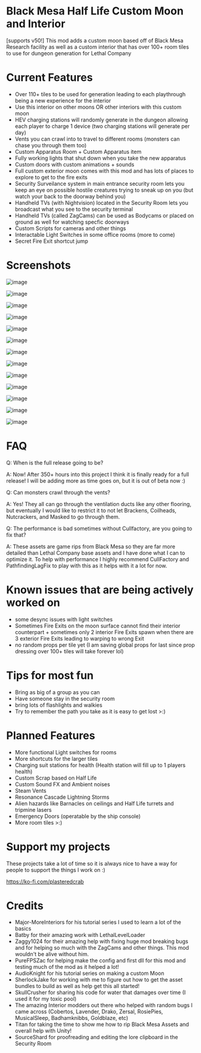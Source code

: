 # Black Mesa Half Life Custom Moon and Interior
[supports v50!] This mod adds a custom moon based off of Black Mesa Research facility as well as a custom interior that has over 100+ room tiles to use for dungeon generation for Lethal Company

# Current Features
- Over 110+ tiles to be used for generation leading to each playthrough being a new experience for the interior
- Use this interior on other moons OR other interiors with this custom moon
- HEV charging stations will randomly generate in the dungeon allowing each player to charge 1 device (two charging stations will generate per day)
- Vents you can crawl into to travel to different rooms (monsters can chase you through them too)
- Custom Apparatus Room + Custom Apparatus item
- Fully working lights that shut down when you take the new apparatus
- Custom doors with custom animations + sounds
- Full custom exterior moon comes with this mod and has lots of places to explore to get to the fire exits
- Security Surveilance system in main entrance security room lets you keep an eye on possible hostile creatures trying to sneak up on you (but watch your back to the doorway behind you)
- Handheld TVs (with Nightvision) located in the Security Room lets you broadcast what you see to the security terminal
- Handheld TVs (called ZagCams) can be used as Bodycams or placed on ground as well for watching specfic doorways
- Custom Scripts for cameras and other things
- Interactable Light Switches in some office rooms (more to come)
- Secret Fire Exit shortcut jump

# Screenshots
![image](https://github.com/PlasteredCrab/BlackMesaLethalCompany/assets/49732785/1af956e4-228c-45d9-a7c8-efbd4a1d7274)

![image](https://github.com/PlasteredCrab/BlackMesaLethalCompany/assets/49732785/93fc6b79-3927-4c09-8a33-69691fdd2133)

![image](https://github.com/PlasteredCrab/BlackMesaLethalCompany/assets/49732785/da5932d2-54c2-40da-863f-b7d4206adeda)

![image](https://github.com/PlasteredCrab/BlackMesaLethalCompany/assets/49732785/10887f6f-41a3-4d15-bf86-e40978300a65)

![image](https://github.com/PlasteredCrab/BlackMesaLethalCompany/assets/49732785/4ff24fa6-343b-4f04-91e7-0eca30b5721b)

![image](https://github.com/PlasteredCrab/BlackMesaLethalCompany/assets/49732785/e3f2c072-c9cb-40de-a7ba-71f45b4a8d62)

![image](https://github.com/PlasteredCrab/BlackMesaLethalCompany/assets/49732785/f7eb941b-7a9c-45de-9198-ddb2d3bd42ed)

![image](https://github.com/PlasteredCrab/BlackMesaLethalCompany/assets/49732785/b7686103-cfe5-49f3-ba9a-847a56f5369d)

![image](https://github.com/PlasteredCrab/BlackMesaLethalCompany/assets/49732785/c918f435-bde7-4d01-a0a7-a8d098ecbd9b)

![image](https://github.com/PlasteredCrab/BlackMesaLethalCompany/assets/49732785/996d7b4e-fcad-4c1d-8f06-528b377142bb)

![image](https://github.com/PlasteredCrab/BlackMesaLethalCompany/assets/49732785/a05d13ff-7c30-4995-a68d-1812d1050c98)

![image](https://github.com/PlasteredCrab/BlackMesaLethalCompany/assets/49732785/9ce10450-5acc-49b7-84a3-8556226e6032)

![image](https://github.com/PlasteredCrab/BlackMesaLethalCompany/assets/49732785/8ee8a817-54f9-4eb7-ad55-eec96136ed85)



# FAQ
Q: When is the full release going to be?

A: Now! After 350+ hours into this project I think it is finally ready for a full release! I will be adding more as time goes on, but it is out of beta now :)

Q: Can monsters crawl through the vents?

A: Yes! They all can go through the ventilation ducts like any other flooring, but eventually I would like to restrict it to not let Brackens, Coilheads, Nutcrackers, and Masked to go through them.

Q: The performance is bad sometimes without Cullfactory, are you going to fix that?

A: These assets are game rips from Black Mesa so they are far more detailed than Lethal Company base assets and I have done what I can to optimize it. To help with performance I highly recommend CullFactory and PathfindingLagFix to play with this as it helps with it a lot for now.

# Known issues that are being actively worked on
- some desync issues with light switches
- Sometimes Fire Exits on the moon surface cannot find their interior counterpart + sometimes only 2 interior Fire Exits spawn when there are 3 exterior Fire Exits leading to warping to wrong Exit
- no random props per tile yet (I am saving global props for last since prop dressing over 100+ tiles will take forever lol)

# Tips for most fun
- Bring as big of a group as you can
- Have someone stay in the security room
- bring lots of flashlights and walkies
- Try to remember the path you take as it is easy to get lost >:)

# Planned Features
- More functional Light switches for rooms
- More shortcuts for the larger tiles
- Charging suit stations for health (Health station will fill up to 1 players health)
- Custom Scrap based on Half Life
- Custom Sound FX and Ambient noises
- Steam Vents
- Resonance Cascade Lightning Storms
- Alien hazards like Barnacles on ceilings and Half Life turrets and tripmine lasers
- Emergency Doors (operatable by the ship console)
- More room tiles >:)

# Support my projects
These projects take a lot of time so it is always nice to have a way for people to support the things I work on :)

https://ko-fi.com/plasteredcrab

# Credits
- Major-MoreInteriors for his tutorial series I used to learn a lot of the basics
- Batby for their amazing work with LethalLevelLoader
- Zaggy1024 for their amazing help with fixing huge mod breaking bugs and for helping so much with the ZagCams and other things. This mod wouldn't be alive without him.
- PureFPSZac for helping make the config and first dll for this mod and testing much of the mod as it helped a lot!
- AudioKnight for his tutorial series on making a custom Moon
- SherlockJake for working with me to figure out how to get the asset bundles to build as well as help get this all started!
- SkullCrusher for sharing his code for water that damages over time (I used it for my toxic pool)
- The amazing Interior modders out there who helped with random bugs I came across (Cobertos, Lavender, Drako, Zersal, RosiePies, MusicalSleep, Badhamknibbs, Goldblaze, etc)
- Titan for taking the time to show me how to rip Black Mesa Assets and overall help with Unity!
- SourceShard for proofreading and editing the lore clipboard in the Security Room
